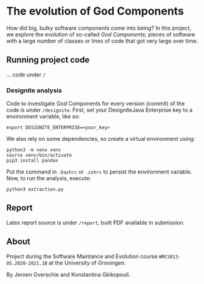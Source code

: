 # The evolution of God Components
How did big, bulky software components come into being? In this project, we explore the evolution of so-called _God Components_; pieces of software with a large number of classes or lines of code that got very large over time.


## Running project code
... code under `/`

### Designite analysis
Code to investigate God Components for every version (commit) of the code is under `/designite`. First, set your DesigniteJava Enterprise key to a environment variable, like so:

```shell
export DESIGNITE_ENTERPRISE=<your_key>
```

We also rely on some dependencies, so create a virtual environment using:

```shell
python3 -m venv venv
source venv/bin/activate
pip3 install pandas
```

Put the command in `.bashrc` or `.zshrc` to persist the environment variable. Now, to run the analysis, execute:

```shell
python3 extraction.py
```

## Report
Latex report source is under `/report`, built PDF available in submission.

## About
Project during the Software Maintance and Evolution course `WMCS013-05.2020-2021.1B` at the University of Groningen.

By Jeroen Overschie and Konstantina Gkikopouli.
